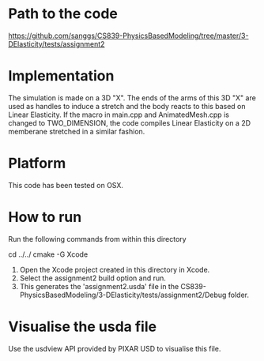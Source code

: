 # Path to the code
https://github.com/sanggs/CS839-PhysicsBasedModeling/tree/master/3-DElasticity/tests/assignment2

# Implementation
The simulation is made on a 3D "X". The ends of the arms of this 3D "X" are used as handles to induce a stretch and the body reacts to this based on Linear Elasticity.
If the macro in main.cpp and AnimatedMesh.cpp is changed to TWO_DIMENSION, the code compiles Linear Elasticity on a 2D memberane stretched in a similar fashion. 

# Platform
This code has been tested on OSX.

# How to run
Run the following commands from within this directory

cd ../../
cmake -G Xcode

1. Open the Xcode project created in this directory in Xcode.
2. Select the assignment2 build option and run. 
3. This generates the 'assignment2.usda' file in the CS839-PhysicsBasedModeling/3-DElasticity/tests/assignment2/Debug folder.

# Visualise the usda file
Use the usdview API provided by PIXAR USD to visualise this file.

